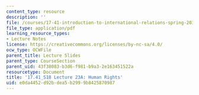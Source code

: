 ```yaml
---
content_type: resource
description: ''
file: /courses/17-41-introduction-to-international-relations-spring-2018/e0da4452d92bdea5b2999b8425870987_MIT17_41S18_lec23a.pdf
file_type: application/pdf
learning_resource_types:
- Lecture Notes
license: https://creativecommons.org/licenses/by-nc-sa/4.0/
ocw_type: OCWFile
parent_title: Lecture Slides
parent_type: CourseSection
parent_uid: 43f38083-b3d6-f981-b9a3-2e163451522a
resourcetype: Document
title: '17.41_S18 Lecture 23A: Human Rights'
uid: e0da4452-d92b-dea5-b299-9b8425870987
---
```

